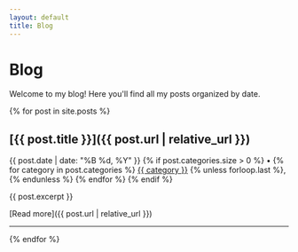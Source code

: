 ```yaml
---
layout: default
title: Blog
---
```


# Blog

Welcome to my blog! Here you'll find all my posts organized by date.

{% for post in site.posts %}
## [{{ post.title }}]({{ post.url | relative_url }})

<div class="post-meta">
  {{ post.date | date: "%B %d, %Y" }}
  {% if post.categories.size > 0 %}
  • 
  <span class="post-categories">
    {% for category in post.categories %}
    <a href="{{ '/categories/' | append: category | relative_url }}">{{ category }}</a>
    {% unless forloop.last %}, {% endunless %}
    {% endfor %}
  </span>
  {% endif %}
</div>

{{ post.excerpt }}

[Read more]({{ post.url | relative_url }})

<hr>
{% endfor %}
